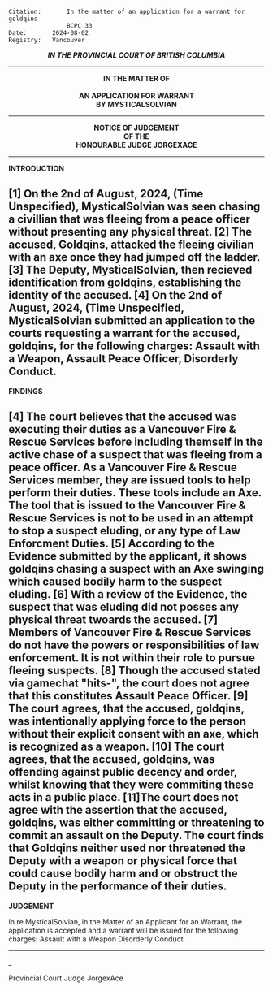 	Citation:       In the matter of an application for a warrant for goldqins
                	BCPC 33
	Date:		2024-08-02
	Registry:	Vancouver

<p align="center"><b><i>IN THE PROVINCIAL COURT OF BRITISH COLUMBIA </b></i>

---

<p align="center"><b>
				IN THE MATTER OF
<br><br>			AN APPLICATION FOR WARRANT 
<br>                            BY MYSTICALSOLVIAN
<br>				

---

<p align="center">		
				NOTICE OF JUDGEMENT
<br>				OF THE
<br>				HONOURABLE JUDGE JORGEXACE

</b>
	
---
**INTRODUCTION**

[1] On the 2nd of August, 2024, (Time Unspecified), MysticalSolvian was seen chasing a civillian that was fleeing from a peace officer without presenting any physical threat. [2] The accused, Goldqins, attacked the fleeing civilian with an axe once they had jumped off the ladder. [3] The Deputy, MysticalSolvian, then recieved identification from goldqins, establishing the identity of the accused.
[4] On the 2nd of August, 2024, (Time Unspecified, MysticalSolvian submitted an application to the courts requesting a warrant for the accused, goldqins, for the following charges: Assault with a Weapon, Assault Peace Officer, Disorderly Conduct.
---
**FINDINGS**

[4] The court believes that the accused was executing their duties as a Vancouver Fire & Rescue Services before including themself in the active chase of a suspect that was fleeing from a peace officer. As a Vancouver Fire & Rescue Services member, they are issued tools to help perform their duties. These tools include an Axe. The tool that is issued to the Vancouver Fire & Rescue Services is not to be used in an attempt to stop a suspect eluding, or any type of Law Enforcment Duties.
[5] According to the Evidence submitted by the applicant, it shows goldqins chasing a suspect with an Axe swinging which caused bodily harm to the suspect eluding.
[6] With a review of the Evidence, the suspect that was eluding did not posses any physical threat twoards the accused.
[7] Members of Vancouver Fire & Rescue Services do not have the powers or responsibilities of law enforcement. It is not within their role to pursue fleeing suspects.
[8] Though the accused stated via gamechat "hits-", the court does not agree that this constitutes Assault Peace Officer.
[9] The court agrees, that the accused, goldqins, was intentionally applying force to the person without their explicit consent with an axe, which is recognized as a weapon.
[10] The court agrees, that the accused, goldqins, was offending against public decency and order, whilst knowing that they were commiting these acts in a public place.
[11]The court does not agree with the assertion that the accused, goldqins, was either committing or threatening to commit an assault on the Deputy. The court finds that Goldqins neither used nor threatened the Deputy with a weapon or physical force that could cause bodily harm and or obstruct the Deputy in the performance of their duties.
---
**JUDGEMENT**

In re MysticalSolvian, in the Matter of an Applicant for an Warrant, the application is accepted and a warrant will be issued for the following charges:
Assault with a Weapon
Disorderly Conduct

	
---

_
	
Provincial Court Judge
JorgexAce
